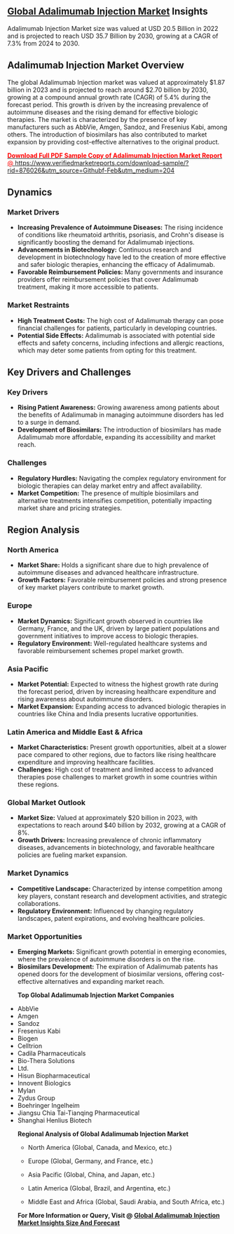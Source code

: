 <h2><a href="https://www.verifiedmarketreports.com/download-sample/?rid=876026&amp;utm_source=Githubf&amp;utm_medium=204" target="_blank">Global Adalimumab Injection Market</a> Insights</h2><p>Adalimumab Injection Market size was valued at USD 20.5 Billion in 2022 and is projected to reach USD 35.7 Billion by 2030, growing at a CAGR of 7.3% from 2024 to 2030.</p><p> <h2>Adalimumab Injection Market Overview</h2> <p>The global Adalimumab Injection market was valued at approximately $1.87 billion in 2023 and is projected to reach around $2.70 billion by 2030, growing at a compound annual growth rate (CAGR) of 5.4% during the forecast period. This growth is driven by the increasing prevalence of autoimmune diseases and the rising demand for effective biologic therapies. The market is characterized by the presence of key manufacturers such as AbbVie, Amgen, Sandoz, and Fresenius Kabi, among others. The introduction of biosimilars has also contributed to market expansion by providing cost-effective alternatives to the original product. </p> <p><a href="#"><p><span class=""><span style="color: #ff0000;"><strong>Download Full PDF Sample Copy of Adalimumab Injection Market Report</strong> @ </span><a href="https://www.verifiedmarketreports.com/download-sample/?rid=876026&amp;utm_source=Githubf-Feb&amp;utm_medium=204" target="_blank">https://www.verifiedmarketreports.com/download-sample/?rid=876026&amp;utm_source=Githubf-Feb&amp;utm_medium=204</a></span></p></a></p> <h2>Dynamics</h2> <h3>Market Drivers</h3> <ul> <li><strong>Increasing Prevalence of Autoimmune Diseases:</strong> The rising incidence of conditions like rheumatoid arthritis, psoriasis, and Crohn's disease is significantly boosting the demand for Adalimumab injections. </li> <li><strong>Advancements in Biotechnology:</strong> Continuous research and development in biotechnology have led to the creation of more effective and safer biologic therapies, enhancing the efficacy of Adalimumab. </li> <li><strong>Favorable Reimbursement Policies:</strong> Many governments and insurance providers offer reimbursement policies that cover Adalimumab treatment, making it more accessible to patients. </li> </ul> <h3>Market Restraints</h3> <ul> <li><strong>High Treatment Costs:</strong> The high cost of Adalimumab therapy can pose financial challenges for patients, particularly in developing countries. </li> <li><strong>Potential Side Effects:</strong> Adalimumab is associated with potential side effects and safety concerns, including infections and allergic reactions, which may deter some patients from opting for this treatment. </li> </ul> <h2>Key Drivers and Challenges</h2> <h3>Key Drivers</h3> <ul> <li><strong>Rising Patient Awareness:</strong> Growing awareness among patients about the benefits of Adalimumab in managing autoimmune disorders has led to a surge in demand. </li> <li><strong>Development of Biosimilars:</strong> The introduction of biosimilars has made Adalimumab more affordable, expanding its accessibility and market reach. </li> </ul> <h3>Challenges</h3> <ul> <li><strong>Regulatory Hurdles:</strong> Navigating the complex regulatory environment for biologic therapies can delay market entry and affect availability. </li> <li><strong>Market Competition:</strong> The presence of multiple biosimilars and alternative treatments intensifies competition, potentially impacting market share and pricing strategies. </li> </ul> <h2>Region Analysis</h2> <h3>North America</h3> <ul> <li><strong>Market Share:</strong> Holds a significant share due to high prevalence of autoimmune diseases and advanced healthcare infrastructure. </li> <li><strong>Growth Factors:</strong> Favorable reimbursement policies and strong presence of key market players contribute to market growth. </li> </ul> <h3>Europe</h3> <ul> <li><strong>Market Dynamics:</strong> Significant growth observed in countries like Germany, France, and the UK, driven by large patient populations and government initiatives to improve access to biologic therapies. </li> <li><strong>Regulatory Environment:</strong> Well-regulated healthcare systems and favorable reimbursement schemes propel market growth. </li> </ul> <h3>Asia Pacific</h3> <ul> <li><strong>Market Potential:</strong> Expected to witness the highest growth rate during the forecast period, driven by increasing healthcare expenditure and rising awareness about autoimmune disorders. </li> <li><strong>Market Expansion:</strong> Expanding access to advanced biologic therapies in countries like China and India presents lucrative opportunities. </li> </ul> <h3>Latin America and Middle East & Africa</h3> <ul> <li><strong>Market Characteristics:</strong> Present growth opportunities, albeit at a slower pace compared to other regions, due to factors like rising healthcare expenditure and improving healthcare facilities. </li> <li><strong>Challenges:</strong> High cost of treatment and limited access to advanced therapies pose challenges to market growth in some countries within these regions. </li> </ul> <h3>Global Market Outlook</h3> <ul> <li><strong>Market Size:</strong> Valued at approximately $20 billion in 2023, with expectations to reach around $40 billion by 2032, growing at a CAGR of 8%. </li> <li><strong>Growth Drivers:</strong> Increasing prevalence of chronic inflammatory diseases, advancements in biotechnology, and favorable healthcare policies are fueling market expansion. </li> </ul> <h3>Market Dynamics</h3> <ul> <li><strong>Competitive Landscape:</strong> Characterized by intense competition among key players, constant research and development activities, and strategic collaborations. </li> <li><strong>Regulatory Environment:</strong> Influenced by changing regulatory landscapes, patent expirations, and evolving healthcare policies. </li> </ul> <h3>Market Opportunities</h3> <ul> <li><strong>Emerging Markets:</strong> Significant growth potential in emerging economies, where the prevalence of autoimmune disorders is on the rise. </li> <li><strong>Biosimilars Development:</strong> The expiration of Adalimumab patents has opened doors for the development of biosimilar versions, offering cost-effective alternatives and expanding market reach.</p><p><strong>Top Global Adalimumab Injection Market Companies</strong></p><div data-test-id=""><p><li>AbbVie</li><li> Amgen</li><li> Sandoz</li><li> Fresenius Kabi</li><li> Biogen</li><li> Celltrion</li><li> Cadila Pharmaceuticals</li><li> Bio-Thera Solutions</li><li> Ltd.</li><li> Hisun Biopharmaceutical</li><li> Innovent Biologics</li><li> Mylan</li><li> Zydus Group</li><li> Boehringer Ingelheim</li><li> Jiangsu Chia Tai-Tianqing Pharmaceutical</li><li> Shanghai Henlius Biotech</li></p><div><strong>Regional Analysis of&nbsp;Global Adalimumab Injection Market</strong></div><ul><li dir="ltr"><p dir="ltr">North America&nbsp;(Global, Canada, and Mexico, etc.)</p></li><li dir="ltr"><p dir="ltr">Europe (Global, Germany, and France, etc.)</p></li><li dir="ltr"><p dir="ltr">Asia Pacific&nbsp;(Global, China, and Japan, etc.)</p></li><li dir="ltr"><p dir="ltr">Latin America&nbsp;(Global, Brazil, and Argentina, etc.)</p></li><li dir="ltr">Middle East and Africa&nbsp;(Global, Saudi Arabia, and South Africa, etc.)</li></ul><p><strong>For More Information or Query, Visit @&nbsp;</strong><strong><a href="https://www.verifiedmarketreports.com/product/adalimumab-injection-market/?utm_source=Githubf&amp;utm_medium=204" target="_blank">Global Adalimumab Injection Market Insights Size And Forecast</a></strong></p></div>
